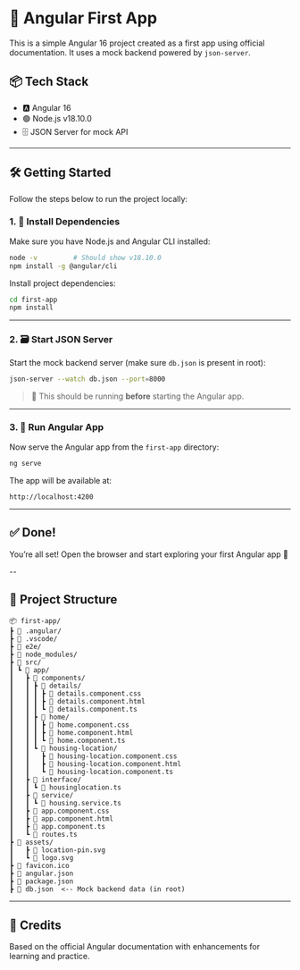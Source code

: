 
# 🚀 Angular First App

This is a simple Angular 16 project created as a first app using official documentation. It uses a mock backend powered by `json-server`.

## 📦 Tech Stack

- 🅰️ Angular 16  
- 🟢 Node.js v18.10.0  
- 🗄️ JSON Server for mock API  

---

## 🛠️ Getting Started

Follow the steps below to run the project locally:

### 1. 🔧 Install Dependencies

Make sure you have Node.js and Angular CLI installed:

```bash
node -v         # Should show v18.10.0
npm install -g @angular/cli
```

Install project dependencies:

```bash
cd first-app
npm install
```

---

### 2. 🗃️ Start JSON Server

Start the mock backend server (make sure `db.json` is present in root):

```bash
json-server --watch db.json --port=8000
```

> 📌 This should be running **before** starting the Angular app.

---

### 3. 🚦 Run Angular App

Now serve the Angular app from the `first-app` directory:

```bash
ng serve
```

The app will be available at:

```
http://localhost:4200
```

---

## ✅ Done!

You’re all set! Open the browser and start exploring your first Angular app 🎉

--

## 📁 Project Structure

```
📦 first-app/
┣ 📁 .angular/
┣ 📁 .vscode/
┣ 📁 e2e/
┣ 📁 node_modules/
┣ 📁 src/
┃ ┗ 📁 app/
┃   ┣ 📁 components/
┃   ┃ ┣ 📁 details/
┃   ┃ ┃ ┣ 📄 details.component.css
┃   ┃ ┃ ┣ 📄 details.component.html
┃   ┃ ┃ ┗ 📄 details.component.ts
┃   ┃ ┣ 📁 home/
┃   ┃ ┃ ┣ 📄 home.component.css
┃   ┃ ┃ ┣ 📄 home.component.html
┃   ┃ ┃ ┗ 📄 home.component.ts
┃   ┃ ┗ 📁 housing-location/
┃   ┃   ┣ 📄 housing-location.component.css
┃   ┃   ┣ 📄 housing-location.component.html
┃   ┃   ┗ 📄 housing-location.component.ts
┃   ┣ 📁 interface/
┃   ┃ ┗ 📄 housinglocation.ts
┃   ┣ 📁 service/
┃   ┃ ┗ 📄 housing.service.ts
┃   ┣ 📄 app.component.css
┃   ┣ 📄 app.component.html
┃   ┣ 📄 app.component.ts
┃   ┗ 📄 routes.ts
┣ 📁 assets/
┃   ┣ 📄 location-pin.svg
┃   ┗ 📄 logo.svg 
┣ 📄 favicon.ico
┣ 📄 angular.json
┣ 📄 package.json
┣ 📄 db.json  <-- Mock backend data (in root)

```

---

## 🙌 Credits

Based on the official Angular documentation with enhancements for learning and practice.


